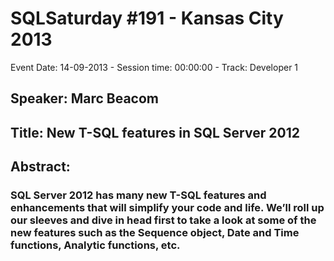 # SQLSaturday #191 - Kansas City 2013
Event Date: 14-09-2013 - Session time: 00:00:00 - Track: Developer 1
## Speaker: Marc Beacom
## Title: New T-SQL features in SQL Server 2012
## Abstract:
### SQL Server 2012 has many new T-SQL features and enhancements that will simplify your code and life.  We’ll roll up our sleeves and dive in head first to take a look at some of the new features such as the Sequence object, Date and Time functions, Analytic functions, etc.
